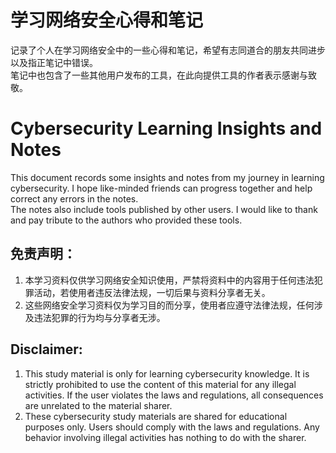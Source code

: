 # 学习网络安全心得和笔记

记录了个人在学习网络安全中的一些心得和笔记，希望有志同道合的朋友共同进步以及指正笔记中错误。  
笔记中也包含了一些其他用户发布的工具，在此向提供工具的作者表示感谢与致敬。

# Cybersecurity Learning Insights and Notes

This document records some insights and notes from my journey in learning cybersecurity. I hope like-minded friends can progress together and help correct any errors in the notes.  
The notes also include tools published by other users. I would like to thank and pay tribute to the authors who provided these tools.

## 免责声明：
1. 本学习资料仅供学习网络安全知识使用，严禁将资料中的内容用于任何违法犯罪活动，若使用者违反法律法规，一切后果与资料分享者无关。
2. 这些网络安全学习资料仅为学习目的而分享，使用者应遵守法律法规，任何涉及违法犯罪的行为均与分享者无涉。

## Disclaimer:
1. This study material is only for learning cybersecurity knowledge. It is strictly prohibited to use the content of this material for any illegal activities. If the user violates the laws and regulations, all consequences are unrelated to the material sharer.
2. These cybersecurity study materials are shared for educational purposes only. Users should comply with the laws and regulations. Any behavior involving illegal activities has nothing to do with the sharer.

